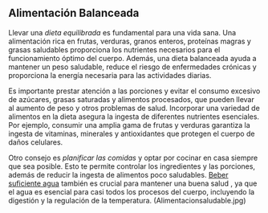 ## Alimentación Balanceada

Llevar una *dieta equilibrada* es fundamental para una vida sana. Una alimentación rica en frutas, verduras, granos enteros, proteínas magras y grasas saludables proporciona los nutrientes necesarios para el funcionamiento óptimo del cuerpo. Además, una dieta balanceada ayuda a mantener un peso saludable, reduce el riesgo de enfermedades crónicas y proporciona la energía necesaria para las actividades diarias.

Es importante prestar atención a las porciones y evitar el consumo excesivo de azúcares, grasas saturadas y alimentos procesados, que pueden llevar al aumento de peso y otros problemas de salud. Incorporar una variedad de alimentos en la dieta asegura la ingesta de diferentes nutrientes esenciales. Por ejemplo, consumir una amplia gama de frutas y verduras garantiza la ingesta de vitaminas, minerales y antioxidantes que protegen el cuerpo de daños celulares.

Otro consejo es *planificar las comidas* y optar por cocinar en casa siempre que sea posible. Esto te permite controlar los ingredientes y las porciones, además de reducir la ingesta de alimentos poco saludables. [Beber suficiente agua](hidratacion.md) también es crucial para mantener una buena salud
, ya que el agua es esencial para casi todos los procesos del cuerpo, incluyendo la digestión y la regulación de la temperatura.
(Alimentacionsaludable.jpg)
